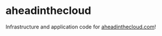 # aheadinthecloud

Infrastructure and application code for [aheadinthecloud.com](https://aheadinthecloud.com)!

